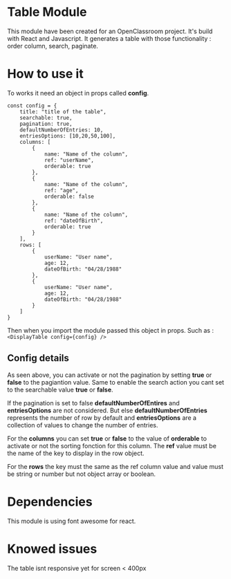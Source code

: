 # Table Module
This module have been created for an OpenClassroom project.
It's build with React and Javascript.
It generates a table with those functionality : order column, search, paginate.

# How to use it
To works it need an object in props called **config**.

    const config = {
	    title: "title of the table",
	    searchable: true,
	    pagination: true,
	    defaultNumberOfEntries: 10,
	    entriesOptions: [10,20,50,100],
	    columns: [
		    {
			    name: "Name of the column",
			    ref: "userName",
			    orderable: true
		    },
		    {
			    name: "Name of the column",
			    ref: "age",
			    orderable: false
		    },
		    {
			    name: "Name of the column",
			    ref: "dateOfBirth",
			    orderable: true
		    }
	    ],
	    rows: [
		    {
			    userName: "User name",
			    age: 12,
			    dateOfBirth: "04/28/1988"
		    },
		    {
			    userName: "User name",
			    age: 12,
			    dateOfBirth: "04/28/1988"
		    }
	    ]
    }
Then when you import the module passed this object in props.
Such as : `<DisplayTable config={config} />`

## Config details

As seen above, you can activate or not the pagination by setting **true** or **false** to the pagiantion value.
Same to enable the search action you cant set to the searchable value **true** or **false**.

If the pagination is set to false **defaultNumberOfEntires** and **entriesOptions** are not considered.
But else **defaultNumberOfEntries** represents the number of row by default and **entriesOptions** are a collection of values to change the number of entries.

For the **columns** you can set **true** or **false** to the value of **orderable** to activate or not the sorting fonction for this column. The **ref** value must be the name of the key to display in the row object.

For the **rows** the key must the same as the ref column value and value must be string or number but not object array or boolean.

# Dependencies

This module is using font awesome for react.

# Knowed issues

The table isnt responsive yet for screen < 400px

